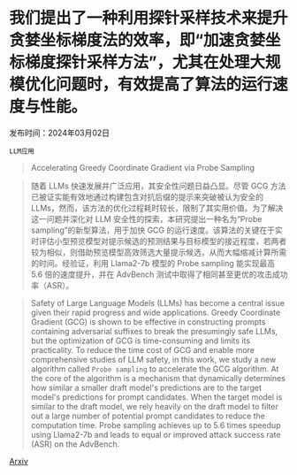 # 我们提出了一种利用探针采样技术来提升贪婪坐标梯度法的效率，即“加速贪婪坐标梯度探针采样方法”，尤其在处理大规模优化问题时，有效提高了算法的运行速度与性能。

发布时间：2024年03月02日

`LLM应用`

> Accelerating Greedy Coordinate Gradient via Probe Sampling

> 随着 LLMs 快速发展并广泛应用，其安全性问题日益凸显。尽管 GCG 方法已被证实能有效地通过构建包含对抗后缀的提示来突破被认为安全的 LLMs，然而，该方法的优化过程耗时较长，限制了其实用价值。为了解决这一问题并深化对 LLM 安全性的探索，本研究提出一种名为“Probe sampling”的新型算法，用于加快 GCG 的运行速度。该算法的关键在于实时评估小型预览模型对提示候选的预测结果与目标模型的接近程度，若两者较为相似，则借助预览模型高效筛选大量提示候选，从而大幅缩减计算所需的时间。经验证，利用 Llama2-7b 模型的 Probe sampling 能实现最高 5.6 倍的速度提升，并在 AdvBench 测试中取得了相同甚至更优的攻击成功率（ASR）。

> Safety of Large Language Models (LLMs) has become a central issue given their rapid progress and wide applications. Greedy Coordinate Gradient (GCG) is shown to be effective in constructing prompts containing adversarial suffixes to break the presumingly safe LLMs, but the optimization of GCG is time-consuming and limits its practicality. To reduce the time cost of GCG and enable more comprehensive studies of LLM safety, in this work, we study a new algorithm called $\texttt{Probe sampling}$ to accelerate the GCG algorithm. At the core of the algorithm is a mechanism that dynamically determines how similar a smaller draft model's predictions are to the target model's predictions for prompt candidates. When the target model is similar to the draft model, we rely heavily on the draft model to filter out a large number of potential prompt candidates to reduce the computation time. Probe sampling achieves up to $5.6$ times speedup using Llama2-7b and leads to equal or improved attack success rate (ASR) on the AdvBench.

[Arxiv](https://arxiv.org/abs/2403.01251)